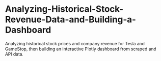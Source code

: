 # Analyzing-Historical-Stock-Revenue-Data-and-Building-a-Dashboard
Analyzing historical stock prices and company revenue for Tesla and GameStop, then building an interactive Plotly dashboard from scraped and API data.
